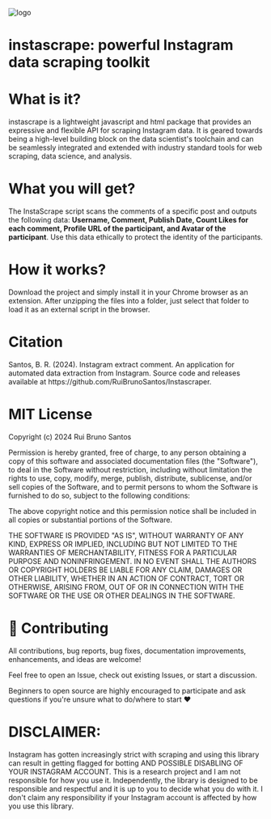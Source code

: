 

![logo](https://github.com/user-attachments/assets/f7bdb791-e5dd-49e1-9b57-ef3f7a1114e4)

<h1>instascrape: powerful Instagram data scraping toolkit</h1>

<h1>What is it?</h1>
instascrape is a lightweight javascript and html package that provides an expressive and flexible API for scraping Instagram data. It is geared towards being a high-level building block on the data scientist's toolchain and can be seamlessly integrated and extended with industry standard tools for web scraping, data science, and analysis.

<h1>What you will get?</h1>
The InstaScrape script scans the comments of a specific post and outputs the following data: <b>Username, Comment, Publish Date, Count Likes for each comment, Profile URL of the participant, and Avatar of the participant</b>.
Use this data ethically to protect the identity of the participants.

<h1>How it works? </h1>
Download the project and simply install it in your Chrome browser as an extension. After unzipping the files into a folder, just select that folder to load it as an external script in the browser.

<h1>Citation</h1>
Santos, B. R. (2024). Instagram extract comment. An application for automated data extraction from Instagram. Source code and releases available at https://github.com/RuiBrunoSantos/Instascraper.

<h1>MIT License</h1>

Copyright (c) 2024 Rui Bruno Santos

Permission is hereby granted, free of charge, to any person obtaining a copy
of this software and associated documentation files (the "Software"), to deal
in the Software without restriction, including without limitation the rights
to use, copy, modify, merge, publish, distribute, sublicense, and/or sell
copies of the Software, and to permit persons to whom the Software is
furnished to do so, subject to the following conditions:

The above copyright notice and this permission notice shall be included in all
copies or substantial portions of the Software.

THE SOFTWARE IS PROVIDED "AS IS", WITHOUT WARRANTY OF ANY KIND, EXPRESS OR
IMPLIED, INCLUDING BUT NOT LIMITED TO THE WARRANTIES OF MERCHANTABILITY,
FITNESS FOR A PARTICULAR PURPOSE AND NONINFRINGEMENT. IN NO EVENT SHALL THE
AUTHORS OR COPYRIGHT HOLDERS BE LIABLE FOR ANY CLAIM, DAMAGES OR OTHER
LIABILITY, WHETHER IN AN ACTION OF CONTRACT, TORT OR OTHERWISE, ARISING FROM,
OUT OF OR IN CONNECTION WITH THE SOFTWARE OR THE USE OR OTHER DEALINGS IN THE
SOFTWARE.

<h1>🙏 Contributing</h1>
All contributions, bug reports, bug fixes, documentation improvements, enhancements, and ideas are welcome!

Feel free to open an Issue, check out existing Issues, or start a discussion.

Beginners to open source are highly encouraged to participate and ask questions if you're unsure what to do/where to start ❤️

<h1>DISCLAIMER:</h1>
Instagram has gotten increasingly strict with scraping and using this library can result in getting flagged for botting AND POSSIBLE DISABLING OF YOUR INSTAGRAM ACCOUNT. This is a research project and I am not responsible for how you use it. Independently, the library is designed to be responsible and respectful and it is up to you to decide what you do with it. I don't claim any responsibility if your Instagram account is affected by how you use this library.

